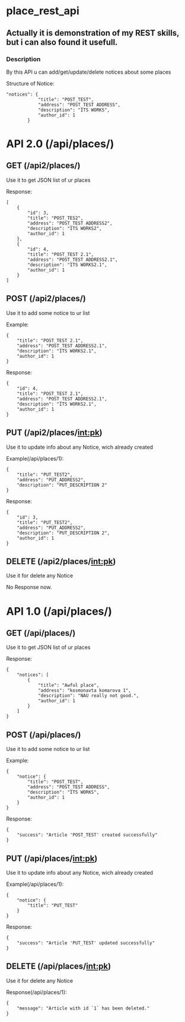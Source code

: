 # place_rest_api
## Actually it is demonstration of my REST skills, but i can also found it usefull.

### Description
By this API u can add/get/update/delete notices about some places

Structure of Notice:
```
"notices": {
            "title": "POST_TEST",
            "address": "POST_TEST ADDRESS",
            "description": "ITS WORKS",
            "author_id": 1
        }
```
# API 2.0 (/api/places/)

## GET (/api2/places/)
Use it to get JSON list of ur places

Response:
```
[
    {
        "id": 3,
        "title": "POST_TES2",
        "address": "POST_TEST ADDRESS2",
        "description": "ITS WORKS2",
        "author_id": 1
    },
    {
        "id": 4,
        "title": "POST_TEST 2.1",
        "address": "POST_TEST ADDRESS2.1",
        "description": "ITS WORKS2.1",
        "author_id": 1
    }
]
```

## POST (/api2/places/)
Use it to add some notice to ur list

Example: 
```
{
    "title": "POST_TEST 2.1",
    "address": "POST_TEST ADDRESS2.1",
    "description": "ITS WORKS2.1",
    "author_id": 1
}
```
Response:
```
{
    "id": 4,
    "title": "POST_TEST 2.1",
    "address": "POST_TEST ADDRESS2.1",
    "description": "ITS WORKS2.1",
    "author_id": 1
}
```

## PUT (/api2/places/<int:pk>)
Use it to update info about any Notice, wich already created

Example(/api/places/1):
```
{
    "title": "PUT_TEST2",
    "address": "PUT_ADDRESS2",
    "description": "PUT_DESCRIPTION 2"
}
```
Response:
```
{
    "id": 3,
    "title": "PUT_TEST2",
    "address": "PUT_ADDRESS2",
    "description": "PUT_DESCRIPTION 2",
    "author_id": 1
}
```
## DELETE (/api2/places/<int:pk>)
Use it for delete any Notice

No Response now.


# API 1.0 (/api/places/)

## GET (/api/places/)
Use it to get JSON list of ur places

Response:
```
{
    "notices": [
        {
            "title": "Awful place",
            "address": "kosmonavta komarova 1",
            "description": "NAU really not good.",
            "author_id": 1
        }
    ]
}
```

## POST (/api/places/)
Use it to add some notice to ur list

Example: 
```
{
    "notice": {
        "title": "POST_TEST",
        "address": "POST_TEST ADDRESS",
        "description": "ITS WORKS",
        "author_id": 1
    }
}
```
Response:
```
{
    "success": "Article 'POST_TEST' created successfully"
}
```

## PUT (/api/places/<int:pk>)
Use it to update info about any Notice, wich already created

Example(/api/places/1):
```
{
    "notice": {
        "title": "PUT_TEST"
    }
}
```
Response:
```
{
    "success": "Article 'PUT_TEST' updated successfully"
}
```
## DELETE (/api/places/<int:pk>)
Use it for delete any Notice

Response(/api/places/1):
```
{
    "message": "Article with id `1` has been deleted."
}
```
